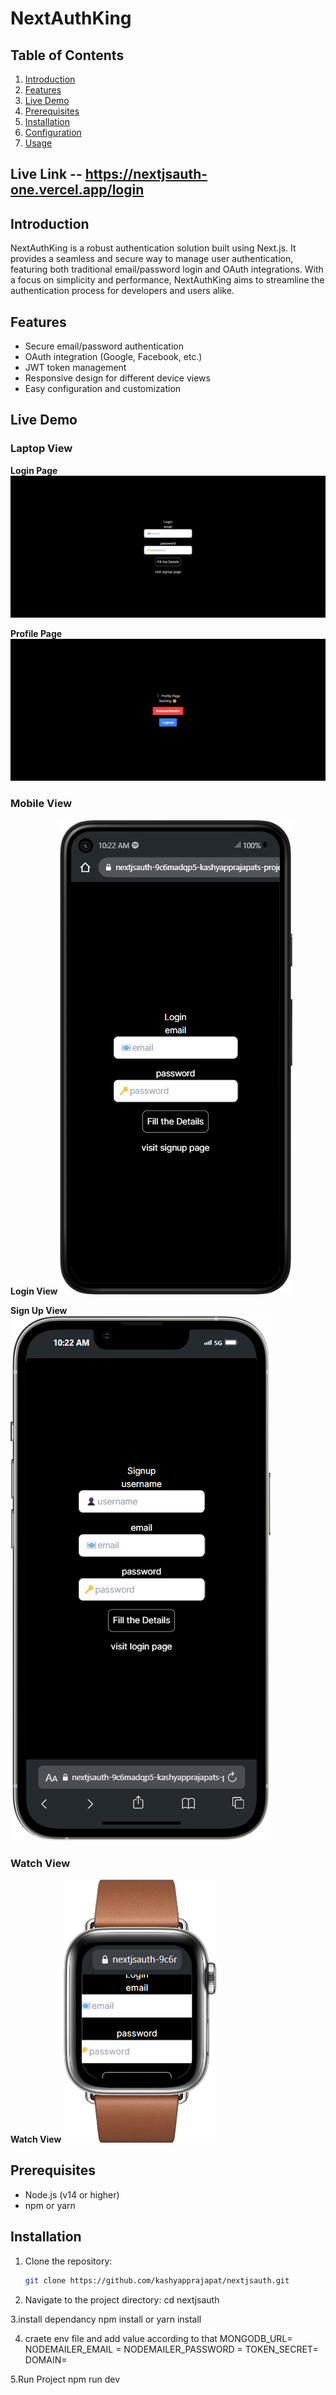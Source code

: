 # NextAuthKing

## Table of Contents

1. [Introduction](#introduction)
2. [Features](#features)
3. [Live Demo](#live-demo)
4. [Prerequisites](#prerequisites)
5. [Installation](#installation)
6. [Configuration](#configuration)
7. [Usage](#usage)

## Live Link --  https://nextjsauth-one.vercel.app/login

## Introduction

NextAuthKing is a robust authentication solution built using Next.js. It provides a seamless and secure way to manage user authentication, featuring both traditional email/password login and OAuth integrations. With a focus on simplicity and performance, NextAuthKing aims to streamline the authentication process for developers and users alike.

## Features

- Secure email/password authentication
- OAuth integration (Google, Facebook, etc.)
- JWT token management
- Responsive design for different device views
- Easy configuration and customization

## Live Demo

### Laptop View

**Login Page**
![Laptop Login Page](./demoimages/Laptoploginpage.png)

**Profile Page**
![Laptop Profile Page](./demoimages/Laptoprofilepage.png)

### Mobile View

**Login View**
![Mobile Login View](./demoimages/mobileloginview.png)

**Sign Up View**
![Mobile Sign Up View](./demoimages/mobilesignup.png)

### Watch View

**Watch View**
![Watch View](./demoimages/watchview.png)

## Prerequisites

- Node.js (v14 or higher)
- npm or yarn

## Installation

1. Clone the repository:
   ```bash
   git clone https://github.com/kashyapprajapat/nextjsauth.git

2. Navigate to the project directory:
     cd nextjsauth

3.install dependancy
   npm install
   or 
   yarn install

4. craete env file and add value according to that
   MONGODB_URL= 
   NODEMAILER_EMAIL = 
   NODEMAILER_PASSWORD = 
   TOKEN_SECRET=
   DOMAIN=

5.Run Project
   npm run dev
